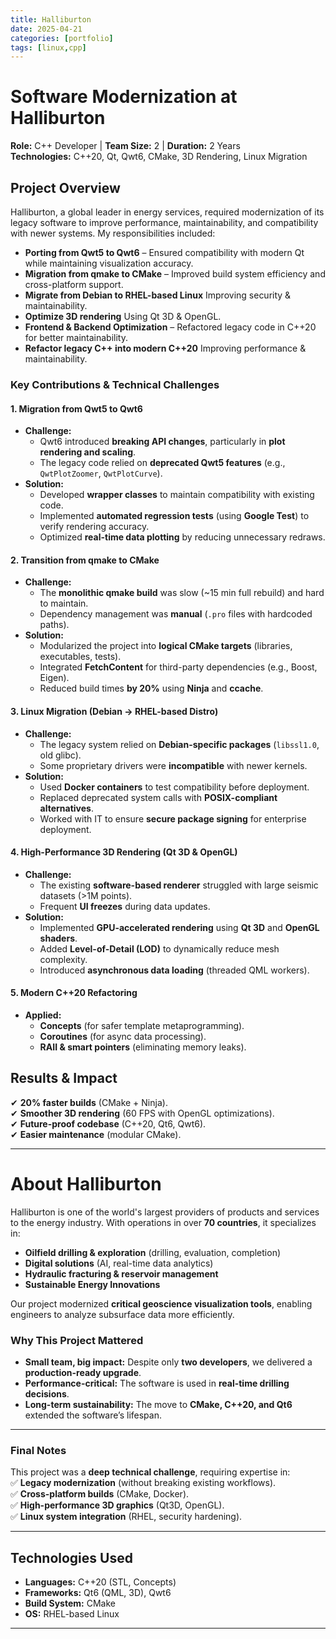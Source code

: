 ```yaml
---
title: Halliburton
date: 2025-04-21
categories: [portfolio]
tags: [linux,cpp]
---
```


# **Software Modernization at Halliburton**

**Role:** C++ Developer | **Team Size:** 2 | **Duration:** 2 Years  
**Technologies:** C++20, Qt, Qwt6, CMake, 3D Rendering, Linux Migration  

## **Project Overview**  

Halliburton, a global leader in energy services, required modernization of its legacy software to improve performance, maintainability, and compatibility with newer systems. My responsibilities included:  
- **Porting from Qwt5 to Qwt6** – Ensured compatibility with modern Qt while maintaining visualization accuracy.  
- **Migration from qmake to CMake** – Improved build system efficiency and cross-platform support.  
- **Migrate from Debian to RHEL-based Linux** Improving security & maintainability.  
- **Optimize 3D rendering** Using Qt 3D & OpenGL.  
- **Frontend & Backend Optimization** – Refactored legacy code in C++20 for better maintainability.  
- **Refactor legacy C++ into modern C++20** Improving performance & maintainability.  

### **Key Contributions & Technical Challenges**  

#### **1. Migration from Qwt5 to Qwt6**  
- **Challenge:**  
  - Qwt6 introduced **breaking API changes**, particularly in **plot rendering and scaling**.  
  - The legacy code relied on **deprecated Qwt5 features** (e.g., `QwtPlotZoomer`, `QwtPlotCurve`).  
- **Solution:**  
  - Developed **wrapper classes** to maintain compatibility with existing code.  
  - Implemented **automated regression tests** (using **Google Test**) to verify rendering accuracy.  
  - Optimized **real-time data plotting** by reducing unnecessary redraws.  

#### **2. Transition from qmake to CMake**  
- **Challenge:**  
  - The **monolithic qmake build** was slow (~15 min full rebuild) and hard to maintain.  
  - Dependency management was **manual** (`.pro` files with hardcoded paths).  
- **Solution:**  
  - Modularized the project into **logical CMake targets** (libraries, executables, tests).  
  - Integrated **FetchContent** for third-party dependencies (e.g., Boost, Eigen).  
  - Reduced build times **by 20%** using **Ninja** and **ccache**.  

#### **3. Linux Migration (Debian → RHEL-based Distro)**  
- **Challenge:**  
  - The legacy system relied on **Debian-specific packages** (`libssl1.0`, old glibc).  
  - Some proprietary drivers were **incompatible** with newer kernels.  
- **Solution:**  
  - Used **Docker containers** to test compatibility before deployment.  
  - Replaced deprecated system calls with **POSIX-compliant alternatives**.  
  - Worked with IT to ensure **secure package signing** for enterprise deployment.  

#### **4. High-Performance 3D Rendering (Qt 3D & OpenGL)**  
- **Challenge:**  
  - The existing **software-based renderer** struggled with large seismic datasets (>1M points).  
  - Frequent **UI freezes** during data updates.  
- **Solution:**  
  - Implemented **GPU-accelerated rendering** using **Qt 3D** and **OpenGL shaders**.  
  - Added **Level-of-Detail (LOD)** to dynamically reduce mesh complexity.  
  - Introduced **asynchronous data loading** (threaded QML workers).  

#### **5. Modern C++20 Refactoring**  
- **Applied:**  
  - **Concepts** (for safer template metaprogramming).  
  - **Coroutines** (for async data processing).  
  - **RAII & smart pointers** (eliminating memory leaks).  

## **Results & Impact**  
✔ **20% faster builds** (CMake + Ninja).  
✔ **Smoother 3D rendering** (60 FPS with OpenGL optimizations).  
✔ **Future-proof codebase** (C++20, Qt6, Qwt6).  
✔ **Easier maintenance** (modular CMake).  

---  

# **About Halliburton**  

Halliburton is one of the world's largest providers of products and services to the energy industry. With operations in over **70 countries**, it specializes in:

- **Oilfield drilling & exploration**  (drilling, evaluation, completion) 
- **Digital solutions** (AI, real-time data analytics)  
- **Hydraulic fracturing & reservoir management**  
- **Sustainable Energy Innovations**  

Our project modernized **critical geoscience visualization tools**, enabling engineers to analyze subsurface data more efficiently.  

### **Why This Project Mattered**  
- **Small team, big impact:** Despite only **two developers**, we delivered a **production-ready upgrade**.  
- **Performance-critical:** The software is used in **real-time drilling decisions**.  
- **Long-term sustainability:** The move to **CMake, C++20, and Qt6** extended the software’s lifespan.  

---  

### **Final Notes**  
This project was a **deep technical challenge**, requiring expertise in:  
✅ **Legacy modernization** (without breaking existing workflows).  
✅ **Cross-platform builds** (CMake, Docker).  
✅ **High-performance 3D graphics** (Qt3D, OpenGL).  
✅ **Linux system integration** (RHEL, security hardening).  

---  

## **Technologies Used**  
- **Languages:** C++20 (STL, Concepts)  
- **Frameworks:** Qt6 (QML, 3D), Qwt6  
- **Build System:** CMake  
- **OS:** RHEL-based Linux  

---  
